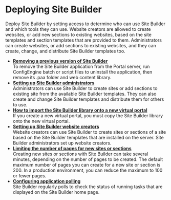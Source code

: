 # Deploying Site Builder



Deploy Site Builder by setting access to determine who can use Site Builder and which tools they can use. Website creators are allowed to create websites, or add new sections to existing websites, based on the site templates and section templates that are provided to them. Administrators can create websites, or add sections to existing websites, and they can create, change, and distribute Site Builder templates too.

-   **[Removing a previous version of Site Builder](sitebuilder_uninst.md)**  
To remove the Site Builder application from the Portal server, run ConfigEngine batch or script files to uninstall the application, then remove its .paa folder and web content library.
-   **[Setting up Site Builder administrators](sitebuilder_access_admins.md)**  
Administrators can use Site Builder to create sites or add sections to existing site from the available Site Builder templates. They can also create and change Site Builder templates and distribute them for others to use.
-   **[How to import the Site Builder library onto a new virtual portal](sitebuilder_vps.md)**  
If you create a new virtual portal, you must copy the Site Builder library onto the new virtual portal.
-   **[Setting up Site Builder website creators](sitebuilder_access_creators.md)**  
Website creators can use Site Builder to create sites or sections of a site based on the Site Builder templates that are installed on the server. Site Builder administrators set up website creators.
-   **[Limiting the number of pages for new sites or sections](sitebuilder_config_sitelimit.md)**  
Creating new sites or sections with Site Builder can take several minutes, depending on the number of pages to be created. The default maximum number of pages you can create for a new site or section is 200. In a production environment, you can reduce the maximum to 100 or fewer pages.
-   **[Configuring application polling](sitebuilder_config_polling.md)**  
Site Builder regularly polls to check the status of running tasks that are displayed on the Site Builder home page.


